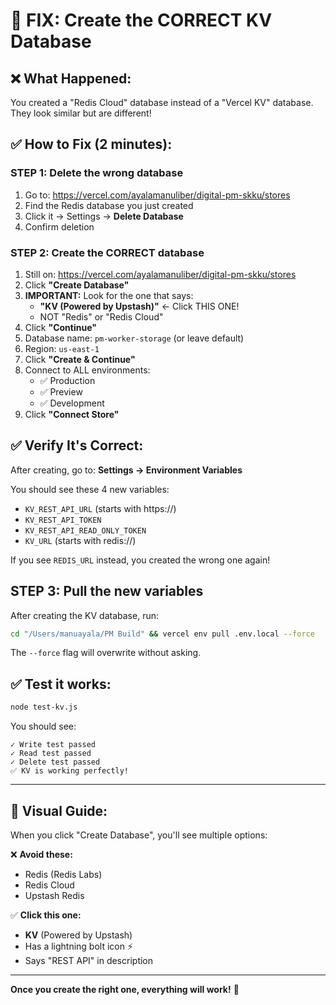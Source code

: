 # 🚨 FIX: Create the CORRECT KV Database

## ❌ What Happened:
You created a "Redis Cloud" database instead of a "Vercel KV" database. They look similar but are different!

## ✅ How to Fix (2 minutes):

### STEP 1: Delete the wrong database
1. Go to: https://vercel.com/ayalamanuliber/digital-pm-skku/stores
2. Find the Redis database you just created
3. Click it → Settings → **Delete Database**
4. Confirm deletion

### STEP 2: Create the CORRECT database
1. Still on: https://vercel.com/ayalamanuliber/digital-pm-skku/stores
2. Click **"Create Database"**
3. **IMPORTANT:** Look for the one that says:
   - **"KV (Powered by Upstash)"** ← Click THIS ONE!
   - NOT "Redis" or "Redis Cloud"
4. Click **"Continue"**
5. Database name: `pm-worker-storage` (or leave default)
6. Region: `us-east-1`
7. Click **"Create & Continue"**
8. Connect to ALL environments:
   - ✅ Production
   - ✅ Preview
   - ✅ Development
9. Click **"Connect Store"**

## ✅ Verify It's Correct:

After creating, go to:
**Settings → Environment Variables**

You should see these 4 new variables:
- `KV_REST_API_URL` (starts with https://)
- `KV_REST_API_TOKEN`
- `KV_REST_API_READ_ONLY_TOKEN`
- `KV_URL` (starts with redis://)

If you see `REDIS_URL` instead, you created the wrong one again!

## STEP 3: Pull the new variables

After creating the KV database, run:

```bash
cd "/Users/manuayala/PM Build" && vercel env pull .env.local --force
```

The `--force` flag will overwrite without asking.

## ✅ Test it works:

```bash
node test-kv.js
```

You should see:
```
✓ Write test passed
✓ Read test passed
✓ Delete test passed
✅ KV is working perfectly!
```

---

## 🎯 Visual Guide:

When you click "Create Database", you'll see multiple options:

❌ **Avoid these:**
- Redis (Redis Labs)
- Redis Cloud
- Upstash Redis

✅ **Click this one:**
- **KV** (Powered by Upstash)
- Has a lightning bolt icon ⚡
- Says "REST API" in description

---

**Once you create the right one, everything will work!** 🚀
